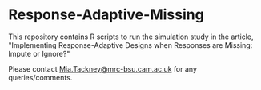 # Response-Adaptive-Missing

This repository contains R scripts to run the simulation study in the article, "Implementing Response-Adaptive Designs when Responses are Missing: Impute or Ignore?"


Please contact Mia.Tackney@mrc-bsu.cam.ac.uk for any queries/comments.
